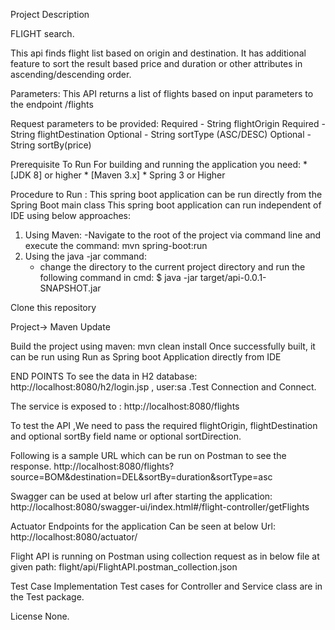 Project Description

FLIGHT search.

This api finds flight list based on origin and destination. 
It has additional feature to sort the result based price and duration or other attributes in ascending/descending order.

Parameters:
This API returns a list of flights based on input parameters to the endpoint /flights

Request parameters to be provided: Required - String flightOrigin 
                                   Required - String flightDestination
                                Optional - String sortType (ASC/DESC)
                                Optional - String sortBy(price) 

Prerequisite To Run
For building and running the application you need: * [JDK 8] or higher * [Maven 3.x] * Spring 3 or Higher

Procedure to Run :
This spring boot application can be run directly from the Spring Boot main class
This spring boot application can run independent of IDE using below approaches:
1) Using Maven: 
    -Navigate to the root of the project via command line and execute the command: mvn spring-boot:run
2) Using the java -jar command:
   - change the directory to the current project directory and run the following command in cmd: 
   $ java -jar target/api-0.0.1-SNAPSHOT.jar

Clone this repository

Project-> Maven Update

Build the project using maven:	mvn clean install
Once successfully built, it can be run using Run as Spring boot Application directly from IDE

END POINTS
To see the data in H2 database: http://localhost:8080/h2/login.jsp , user:sa .Test Connection and Connect.

The service is exposed to : http://localhost:8080/flights

To test the API ,We need to pass the required flightOrigin, flightDestination and optional sortBy field name or optional sortDirection.

Following is a sample URL which can be run on Postman to see the response.
http://localhost:8080/flights?source=BOM&destination=DEL&sortBy=duration&sortType=asc

Swagger can be used at below url after starting the application:
http://localhost:8080/swagger-ui/index.html#/flight-controller/getFlights

Actuator Endpoints for the application Can be seen at below Url:
http://localhost:8080/actuator/

Flight API is running on Postman using collection request as in below file at given path:
flight/api/FlightAPI.postman_collection.json

Test Case Implementation
Test cases for Controller and Service class are in the Test package.

License
None.
